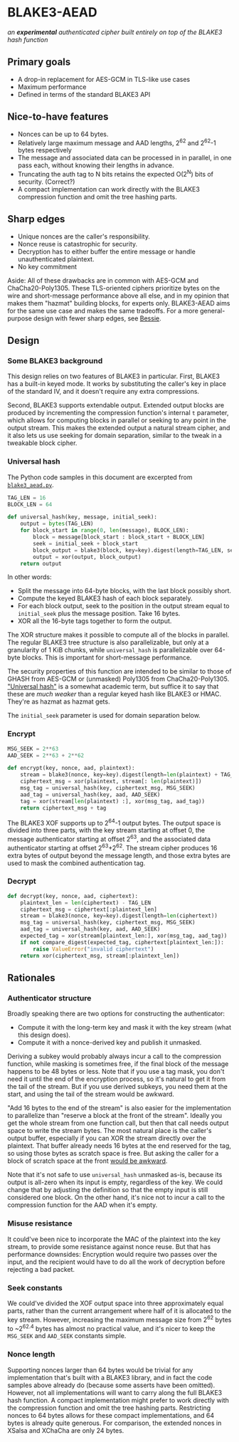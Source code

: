 # BLAKE3-AEAD

*an **experimental** authenticated cipher built entirely on top of the BLAKE3
hash function*

## Primary goals

- A drop-in replacement for AES-GCM in TLS-like use cases
- Maximum performance
- Defined in terms of the standard BLAKE3 API

## Nice-to-have features

- Nonces can be up to 64 bytes.
- Relatively large maximum message and AAD lengths, 2<sup>62</sup> and
  2<sup>62</sup>-1 bytes respectively
- The message and associated data can be processed in in parallel, in one pass
  each, without knowing their lengths in advance.
- Truncating the auth tag to N bits retains the expected O(2<sup>N</sup>) bits
  of security. (Correct?)
- A compact implementation can work directly with the BLAKE3 compression
  function and omit the tree hashing parts.

## Sharp edges

- Unique nonces are the caller's responsibility.
- Nonce reuse is catastrophic for security.
- Decryption has to either buffer the entire message or handle unauthenticated
  plaintext.
- No key commitment

Aside: All of these drawbacks are in common with AES-GCM and ChaCha20-Poly1305.
These TLS-oriented ciphers prioritize bytes on the wire and short-message
performance above all else, and in my opinion that makes them "hazmat" building
blocks, for experts only. BLAKE3-AEAD aims for the same use case and makes the
same tradeoffs. For a more general-purpose design with fewer sharp edges, see
[Bessie](https://github.com/oconnor663/bessie).

## Design

### Some BLAKE3 background

This design relies on two features of BLAKE3 in particular. First, BLAKE3 has a
built-in keyed mode. It works by substituting the caller's key in place of the
standard IV, and it doesn't require any extra compressions.

Second, BLAKE3 supports extendable output. Extended output blocks are produced
by incrementing the compression function's internal `t` parameter, which allows
for computing blocks in parallel or seeking to any point in the output stream.
This makes the extended output a natural stream cipher, and it also lets us use
seeking for domain separation, similar to the tweak in a tweakable block
cipher.

### Universal hash

The Python code samples in this document are excerpted from
[`blake3_aead.py`](python/blake3_aead.py).

```python
TAG_LEN = 16
BLOCK_LEN = 64

def universal_hash(key, message, initial_seek):
    output = bytes(TAG_LEN)
    for block_start in range(0, len(message), BLOCK_LEN):
        block = message[block_start : block_start + BLOCK_LEN]
        seek = initial_seek + block_start
        block_output = blake3(block, key=key).digest(length=TAG_LEN, seek=seek)
        output = xor(output, block_output)
    return output
```

In other words:

- Split the message into 64-byte blocks, with the last block possibly short.
- Compute the keyed BLAKE3 hash of each block separately.
- For each block output, seek to the position in the output stream equal to
  `initial_seek` plus the message position. Take 16 bytes.
- XOR all the 16-byte tags together to form the output.

The XOR structure makes it possible to compute all of the blocks in parallel.
The regular BLAKE3 tree structure is also parallelizable, but only at a
granularity of 1 KiB chunks, while `universal_hash` is parallelizable over
64-byte blocks. This is important for short-message performance.

The security properties of this function are intended to be similar to those of
GHASH from AES-GCM or (unmasked) Poly1305 from ChaCha20-Poly1305. ["Universal
hash"](https://en.wikipedia.org/wiki/Universal_hashing) is a somewhat academic
term, but suffice it to say that these are _much weaker_ than a regular keyed
hash like BLAKE3 or HMAC. They're as hazmat as hazmat gets.

The `initial_seek` parameter is used for domain separation below.

### Encrypt

```python
MSG_SEEK = 2**63
AAD_SEEK = 2**63 + 2**62

def encrypt(key, nonce, aad, plaintext):
    stream = blake3(nonce, key=key).digest(length=len(plaintext) + TAG_LEN)
    ciphertext_msg = xor(plaintext, stream[: len(plaintext)])
    msg_tag = universal_hash(key, ciphertext_msg, MSG_SEEK)
    aad_tag = universal_hash(key, aad, AAD_SEEK)
    tag = xor(stream[len(plaintext) :], xor(msg_tag, aad_tag))
    return ciphertext_msg + tag
```

The BLAKE3 XOF supports up to 2<sup>64</sup>-1 output bytes. The output space
is divided into three parts, with the key stream starting at offset 0, the
message authenticator starting at offset 2<sup>63</sup>, and the associated
data authenticator starting at offset 2<sup>63</sup>+2<sup>62</sup>. The stream
cipher produces 16 extra bytes of output beyond the message length, and those
extra bytes are used to mask the combined authentication tag.

### Decrypt

```python
def decrypt(key, nonce, aad, ciphertext):
    plaintext_len = len(ciphertext) - TAG_LEN
    ciphertext_msg = ciphertext[:plaintext_len]
    stream = blake3(nonce, key=key).digest(length=len(ciphertext))
    msg_tag = universal_hash(key, ciphertext_msg, MSG_SEEK)
    aad_tag = universal_hash(key, aad, AAD_SEEK)
    expected_tag = xor(stream[plaintext_len:], xor(msg_tag, aad_tag))
    if not compare_digest(expected_tag, ciphertext[plaintext_len:]):
        raise ValueError("invalid ciphertext")
    return xor(ciphertext_msg, stream[:plaintext_len])
```

## Rationales

### Authenticator structure

Broadly speaking there are two options for constructing the authenticator:

- Compute it with the long-term key and mask it with the key stream (what this
  design does).
- Compute it with a nonce-derived key and publish it unmasked.

Deriving a subkey would probably always incur a call to the compression
function, while masking is sometimes free, if the final block of the message
happens to be 48 bytes or less. Note that if you use a tag mask, you don't need
it until the end of the encryption process, so it's natural to get it from the
tail of the stream. But if you use derived subkeys, you need them at the start,
and using the tail of the stream would be awkward.

"Add 16 bytes to the end of the stream" is also easier for the implementation
to parallelize than "reserve a block at the front of the stream". Ideally you
get the whole stream from one function call, but then that call needs output
space to write the stream bytes. The most natural place is the caller's output
buffer, especially if you can XOR the stream directly over the plaintext. That
buffer already needs 16 bytes at the end reserved for the tag, so using those
bytes as scratch space is free. But asking the caller for a block of scratch
space at the front [would be awkward](https://nacl.cr.yp.to/secretbox.html).

Note that it's not safe to use `universal_hash` unmasked as-is, because its
output is all-zero when its input is empty, regardless of the key. We could
change that by adjusting the definition so that the empty input is still
considered one block. On the other hand, it's nice not to incur a call to the
compression function for the AAD when it's empty.

### Misuse resistance

It could've been nice to incorporate the MAC of the plaintext into the key
stream, to provide some resistance against nonce reuse. But that has
performance downsides: Encryption would require two passes over the input, and
the recipient would have to do all the work of decryption before rejecting a
bad packet.

### Seek constants

We could've divided the XOF output space into three approximately equal parts,
rather than the current arrangement where half of it is allocated to the key
stream. However, increasing the maximum message size from 2<sup>62</sup> bytes
to ~2<sup>62.4</sup> bytes has almost no practical value, and it's nicer to
keep the `MSG_SEEK` and `AAD_SEEK` constants simple.

### Nonce length

Supporting nonces larger than 64 bytes would be trivial for any implementation
that's built with a BLAKE3 library, and in fact the code samples above already
do (because some asserts have been omitted). However, not all implementations
will want to carry along the full BLAKE3 hash function. A compact
implementation might prefer to work directly with the compression function and
omit the tree hashing parts. Restricting nonces to 64 bytes allows for these
compact implementations, and 64 bytes is already quite generous. For
comparison, the extended nonces in XSalsa and XChaCha are only 24 bytes.
